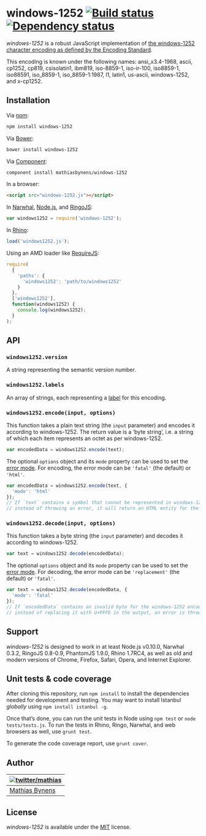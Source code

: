 # windows-1252 [![Build status](https://travis-ci.org/mathiasbynens/windows-1252.svg?branch=master)](https://travis-ci.org/mathiasbynens/windows-1252) [![Dependency status](https://gemnasium.com/mathiasbynens/windows-1252.svg)](https://gemnasium.com/mathiasbynens/windows-1252)

_windows-1252_ is a robust JavaScript implementation of [the windows-1252 character encoding as defined by the Encoding Standard](http://encoding.spec.whatwg.org/#windows-1252).

This encoding is known under the following names: ansi_x3.4-1968, ascii, cp1252, cp819, csisolatin1, ibm819, iso-8859-1, iso-ir-100, iso8859-1, iso88591, iso_8859-1, iso_8859-1:1987, l1, latin1, us-ascii, windows-1252, and x-cp1252.

## Installation

Via [npm](http://npmjs.org/):

```bash
npm install windows-1252
```

Via [Bower](http://bower.io/):

```bash
bower install windows-1252
```

Via [Component](https://github.com/component/component):

```bash
component install mathiasbynens/windows-1252
```

In a browser:

```html
<script src="windows-1252.js"></script>
```

In [Narwhal](http://narwhaljs.org/), [Node.js](http://nodejs.org/), and [RingoJS](http://ringojs.org/):

```js
var windows1252 = require('windows-1252');
```

In [Rhino](http://www.mozilla.org/rhino/):

```js
load('windows1252.js');
```

Using an AMD loader like [RequireJS](http://requirejs.org/):

```js
require(
  {
    'paths': {
      'windows1252': 'path/to/windows1252'
    }
  },
  ['windows1252'],
  function(windows1252) {
    console.log(windows1252);
  }
);
```

## API

### `windows1252.version`

A string representing the semantic version number.

### `windows1252.labels`

An array of strings, each representing a [label](http://encoding.spec.whatwg.org/#label) for this encoding.

### `windows1252.encode(input, options)`

This function takes a plain text string (the `input` parameter) and encodes it according to windows-1252. The return value is a ‘byte string’, i.e. a string of which each item represents an octet as per windows-1252.

```js
var encodedData = windows1252.encode(text);
```

The optional `options` object and its `mode` property can be used to set the [error mode](http://encoding.spec.whatwg.org/#error-mode). For encoding, the error mode can be `'fatal'` (the default) or `'html'`.

```js
var encodedData = windows1252.encode(text, {
  'mode': 'html'
});
// If `text` contains a symbol that cannot be represented in windows-1252,
// instead of throwing an error, it will return an HTML entity for the symbol.
```

### `windows1252.decode(input, options)`

This function takes a byte string (the `input` parameter) and decodes it according to windows-1252.

```js
var text = windows1252.decode(encodedData);
```

The optional `options` object and its `mode` property can be used to set the [error mode](http://encoding.spec.whatwg.org/#error-mode). For decoding, the error mode can be `'replacement'` (the default) or `'fatal'`.

```js
var text = windows1252.decode(encodedData, {
  'mode': 'fatal'
});
// If `encodedData` contains an invalid byte for the windows-1252 encoding,
// instead of replacing it with U+FFFD in the output, an error is thrown.
```

## Support

_windows-1252_ is designed to work in at least Node.js v0.10.0, Narwhal 0.3.2, RingoJS 0.8-0.9, PhantomJS 1.9.0, Rhino 1.7RC4, as well as old and modern versions of Chrome, Firefox, Safari, Opera, and Internet Explorer.

## Unit tests & code coverage

After cloning this repository, run `npm install` to install the dependencies needed for development and testing. You may want to install Istanbul _globally_ using `npm install istanbul -g`.

Once that’s done, you can run the unit tests in Node using `npm test` or `node tests/tests.js`. To run the tests in Rhino, Ringo, Narwhal, and web browsers as well, use `grunt test`.

To generate the code coverage report, use `grunt cover`.

## Author

| [![twitter/mathias](https://gravatar.com/avatar/24e08a9ea84deb17ae121074d0f17125?s=70)](https://twitter.com/mathias "Follow @mathias on Twitter") |
|---|
| [Mathias Bynens](http://mathiasbynens.be/) |

## License

_windows-1252_ is available under the [MIT](http://mths.be/mit) license.
